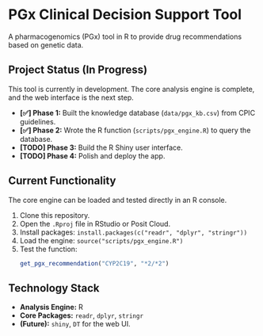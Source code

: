 # PGx Clinical Decision Support Tool

A pharmacogenomics (PGx) tool in R to provide drug recommendations based on genetic data.
## Project Status (In Progress)

This tool is currently in development. The core analysis engine is complete, and the web interface is the next step.

* **[✅] Phase 1:** Built the knowledge database (`data/pgx_kb.csv`) from CPIC guidelines.
* **[✅] Phase 2:** Wrote the R function (`scripts/pgx_engine.R`) to query the database.
* **[TODO] Phase 3:** Build the R Shiny user interface.
* **[TODO] Phase 4:** Polish and deploy the app.

## Current Functionality

The core engine can be loaded and tested directly in an R console.

1.  Clone this repository.
2.  Open the `.Rproj` file in RStudio or Posit Cloud.
3.  Install packages: `install.packages(c("readr", "dplyr", "stringr"))`
4.  Load the engine: `source("scripts/pgx_engine.R")`
5.  Test the function:
    ```R
    get_pgx_recommendation("CYP2C19", "*2/*2")
    ```

## Technology Stack

* **Analysis Engine:** R
* **Core Packages:** `readr`, `dplyr`, `stringr`
* **(Future):** `shiny`, `DT` for the web UI.
